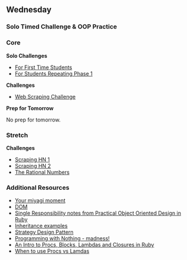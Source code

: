 ## Wednesday
### Solo Timed Challenge & OOP Practice

### Core

**Solo Challenges**

- [For First Time Students](../../../../algorithms-and-oo-checkpoint-challenge)
- [For Students Repeating Phase 1](../../../../alt-algorithms-and-oo-checkpoint-challenge)

**Challenges**

- [Web Scraping Challenge](../../../../web-scraping-challenge)

**Prep for Tomorrow**

No prep for tomorrow.

### Stretch

**Challenges**
- [Scraping HN 1](../../../../scraping-hn-1-building-objects-challenge)
- [Scraping HN 2](../../../../scraping-hn-2-saving-to-csv-challenge)
- [The Rational Numbers](../../../../the-rational-numbers-challenge)

### Additional Resources
- [Your miyagi moment](http://techcrunch.com/2013/08/10/your-miyagi-moment/)
- [DOM](http://www.w3.org/TR/DOM-Level-2-Core/introduction.html)
- [Single Responsibility notes from Practical Object Oriented Design in Ruby](../resources/oop-single-responsibility-poodr.md)
- [Inheritance examples](../resources/oop-inheritence-examples.md)
- [Strategy Design Pattern](http://en.wikipedia.org/wiki/Strategy_pattern)
- [Programming with Nothing - madness!](http://codon.com/programming-with-nothing)
- [An Intro to Procs, Blocks, Lambdas and Closures in Ruby](http://www.youtube.com/watch?v=VBC-G6hahWA)
- [When to use Procs vs Lamdas](http://stackoverflow.com/questions/626/when-to-use-lambda-when-to-use-proc-new)

